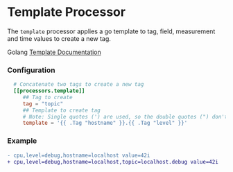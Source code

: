 # Template Processor

The `template` processor applies a go template to tag, field, measurement and time values to create a new tag.

Golang [Template Documentation]

### Configuration

```toml
  # Concatenate two tags to create a new tag
  [[processors.template]]
     ## Tag to create
     tag = "topic"
     ## Template to create tag
     # Note: Single quotes (') are used, so the double quotes (") don't need escaping (\")
     template = '{{ .Tag "hostname" }}.{{ .Tag "level" }}'
```

### Example

```diff
- cpu,level=debug,hostname=localhost value=42i
+ cpu,level=debug,hostname=localhost,topic=localhost.debug value=42i
```

[Template Documentation]:https://golang.org/pkg/text/template/